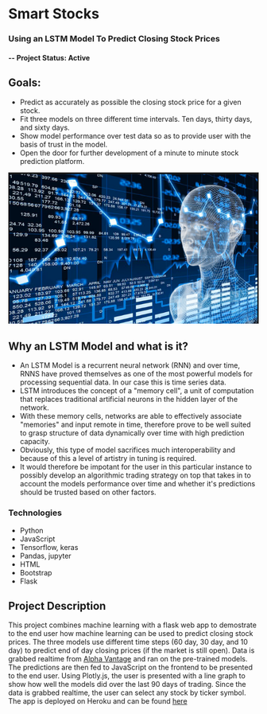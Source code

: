 
# Smart Stocks
### Using an LSTM Model To Predict Closing Stock Prices

#### -- Project Status: Active


## Goals:

-  Predict as accurately as possible the closing stock price for a given stock.
-  Fit three models on three different time intervals. Ten days, thirty days, and sixty days. 
-  Show model performance over test data so as to provide user with the basis of trust in the model.
-  Open the door for further development of a minute to minute stock prediction platform. 


![Screen Shot](images/AI_Stock.png)
      

## Why an LSTM Model and what is it?

- An LSTM Model is a recurrent neural network (RNN) and over time, RNNS have proved themselves as one of the most powerful models for processing sequential data. In our case this is time series data.
- LSTM introduces the concept of a  "memory cell", a unit of computation that replaces traditional artificial neurons in the hidden layer of the network. 
- With these memory cells, networks are able to effectively associate "memories" and input remote in time, therefore prove to be well suited to grasp structure of data dynamically over time with high prediction capacity.
- Obviously, this type of model sacrifices much interoperability and because of this a level of artistry in tuning is required. 
- It would therefore be impotant for the user in this particular instance to possibly develop an algorithmic trading strategy on top that takes in to account the models performance over time and whether it's predictions should be trusted based on other factors.   


### Technologies
* Python
* JavaScript
* Tensorflow, keras
* Pandas, jupyter
* HTML
* Bootstrap
* Flask

## Project Description
This project combines machine learning with a flask web app to demostrate to the end user how machine learning can be used to predict closing stock prices.  The three models use different time steps (60 day, 30 day, and 10 day) to predict end of day closing prices (if the market is still open).  Data is grabbed realtime from [Alpha Vantage](https://www.alphavantage.co/documentation/) and ran on the pre-trained models.  The predictions are then fed to JavaScript on the frontend to be presented to the end user.  Using Plotly.js, the user is presented with a line graph to show how well the models did over the last 90 days of trading.  Since the data is grabbed realtime, the user can select any stock by ticker symbol. The app is deployed on Heroku and can be found [here](https://smart-stocks.herokuapp.com/)
